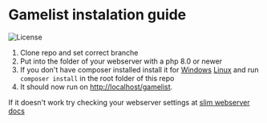 # Gamelist instalation guide

![License](https://img.shields.io/github/license/wlczak/gamelist)

1. Clone repo and set correct branche
2. Put into the folder of your webserver with a php 8.0 or newer
3. If you don't have composer installed install it for [Windows](https://getcomposer.org/Composer-Setup.exe) [Linux](https://getcomposer.org/download/) and run `composer install` in the root folder of this repo
4. It should now run on <http://localhost/gamelist>.

If it doesn't work try checking your webserver settings at [slim webserver docs](https://www.slimframework.com/docs/v4/start/web-servers.html)

